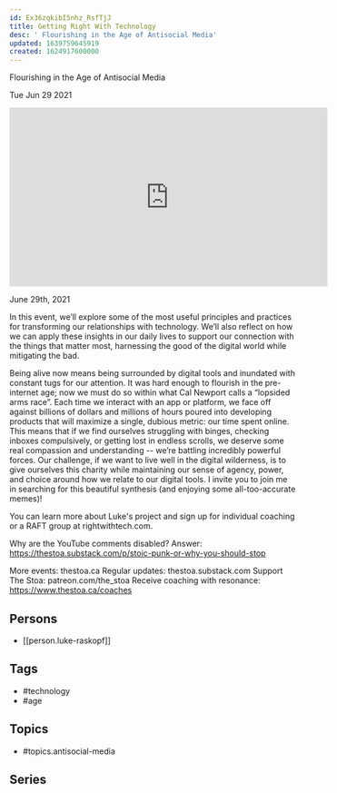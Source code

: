```yaml
---
id: Ex36zqkibI5nhz_RsfTjJ
title: Getting Right With Technology
desc: ' Flourishing in the Age of Antisocial Media'
updated: 1639759645919
created: 1624917600000
---
```



 Flourishing in the Age of Antisocial Media

Tue Jun 29 2021

<iframe width="560" height="315" src="https://www.youtube.com/embed/-aeuJZFgCO8" title="Getting Right With Technology: Flourishing in the Age of Antisocial Media w/ Luke Raskopf" frameborder="0" allow="accelerometer; autoplay; clipboard-write; encrypted-media; gyroscope; picture-in-picture" allowfullscreen ></iframe>

June 29th, 2021

In this event, we’ll explore some of the most useful principles and practices for transforming our relationships with technology. We’ll also reflect on how we can apply these insights in our daily lives to support our connection with the things that matter most, harnessing the good of the digital world while mitigating the bad.

Being alive now means being surrounded by digital tools and inundated with constant tugs for our attention. It was hard enough to flourish in the pre-internet age; now we must do so within what Cal Newport calls a “lopsided arms race”. Each time we interact with an app or platform, we face off against billions of dollars and millions of hours poured into developing products that will maximize a single, dubious metric: our time spent online. This means that if we find ourselves struggling with binges, checking inboxes compulsively, or getting lost in endless scrolls, we deserve some real compassion and understanding -- we’re battling incredibly powerful forces. Our challenge, if we want to live well in the digital wilderness, is to give ourselves this charity while maintaining our sense of agency, power, and choice around how we relate to our digital tools. I invite you to join me in searching for this beautiful synthesis (and enjoying some all-too-accurate memes)!

You can learn more about Luke's project and sign up for individual coaching or a RAFT group at rightwithtech.com.

Why are the YouTube comments disabled? Answer: https://thestoa.substack.com/p/stoic-punk-or-why-you-should-stop

More events: thestoa.ca
Regular updates: thestoa.substack.com
Support The Stoa: patreon.com/the_stoa
Receive coaching with resonance: https://www.thestoa.ca/coaches

## Persons

- [[person.luke-raskopf]]

## Tags

- #technology
- #age

## Topics

- #topics.antisocial-media

## Series



